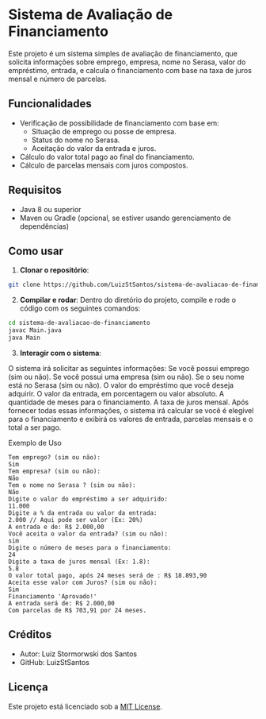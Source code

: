 # Sistema de Avaliação de Financiamento

Este projeto é um sistema simples de avaliação de financiamento, que solicita informações sobre emprego, empresa, nome no Serasa, valor do empréstimo, entrada, e calcula o financiamento com base na taxa de juros mensal e número de parcelas.

## Funcionalidades

- Verificação de possibilidade de financiamento com base em:
  - Situação de emprego ou posse de empresa.
  - Status do nome no Serasa.
  - Aceitação do valor da entrada e juros.
- Cálculo do valor total pago ao final do financiamento.
- Cálculo de parcelas mensais com juros compostos.

## Requisitos

- Java 8 ou superior
- Maven ou Gradle (opcional, se estiver usando gerenciamento de dependências)

## Como usar

1. **Clonar o repositório**:

```bash
git clone https://github.com/LuizStSantos/sistema-de-avaliacao-de-financiamento.git
```
2. **Compilar e rodar**:
Dentro do diretório do projeto, compile e rode o código com os seguintes comandos:

```bash
cd sistema-de-avaliacao-de-financiamento
javac Main.java
java Main
```

3. **Interagir com o sistema**:

O sistema irá solicitar as seguintes informações:
Se você possui emprego (sim ou não).
Se você possui uma empresa (sim ou não).
Se o seu nome está no Serasa (sim ou não).
O valor do empréstimo que você deseja adquirir.
O valor da entrada, em porcentagem ou valor absoluto.
A quantidade de meses para o financiamento.
A taxa de juros mensal.
Após fornecer todas essas informações, o sistema irá calcular se você é elegível para o financiamento e exibirá os valores de entrada, parcelas mensais e o total a ser pago.

Exemplo de Uso
```text
Tem emprego? (sim ou não): 
Sim
Tem empresa? (sim ou não): 
Não
Tem o nome no Serasa ? (sim ou não): 
Não
Digite o valor do empréstimo a ser adquirido: 
11.000
Digite a % da entrada ou valor da entrada: 
2.000 // Aqui pode ser valor (Ex: 20%)
A entrada e de: R$ 2.000,00
Você aceita o valor da entrada? (sim ou não): 
sim
Digite o número de meses para o financiamento: 
24
Digite a taxa de juros mensal (Ex: 1.8): 
5.8
O valor total pago, após 24 meses será de : R$ 18.893,90
Aceita esse valor com Juros? (sim ou não): 
Sim
Financiamento 'Aprovado!'
A entrada será de: R$ 2.000,00
Com parcelas de R$ 703,91 por 24 meses.
```

## Créditos
- Autor: Luiz Stormorwski dos Santos
- GitHub: LuizStSantos

## Licença

Este projeto está licenciado sob a [MIT License](https://opensource.org/license/mit).

